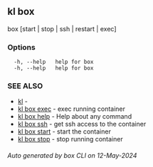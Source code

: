 ## kl box

box [start | stop | ssh | restart | exec]



### Options

```
  -h, --help   help for box
  -h, --help   help for box
```

### SEE ALSO

* [kl](kl.md)  - 
* [kl box exec](kl_box_exec.md)  - exec running container
* [kl box help](kl_box_help.md)  - Help about any command
* [kl box ssh](kl_box_ssh.md)  - get ssh access to the container
* [kl box start](kl_box_start.md)  - start the container
* [kl box stop](kl_box_stop.md)  - stop running container

###### Auto generated by box CLI on 12-May-2024
